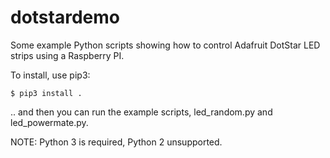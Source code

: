 # dotstardemo

Some example Python scripts showing how to control Adafruit DotStar LED strips using a Raspberry PI.

To install, use pip3:

    $ pip3 install .

.. and then you can run the example scripts, led_random.py and led_powermate.py.

NOTE: Python 3 is required, Python 2 unsupported.

